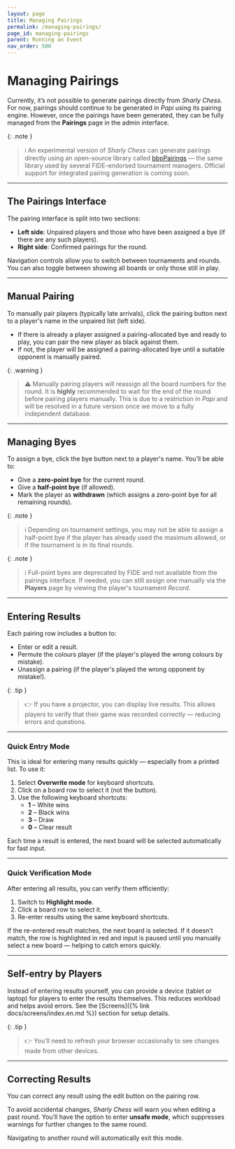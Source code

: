 ```yaml
---
layout: page
title: Managing Pairings
permalink: /managing-pairings/
page_id: managing-pairings
parent: Running an Event
nav_order: 500
---
```


# Managing Pairings

Currently, it’s not possible to generate pairings directly from _Sharly Chess_. 
For now, pairings should continue to be generated in _Papi_ using its pairing engine.
However, once the pairings have been generated, they can be fully managed from the **Pairings** page in the admin interface.

{: .note }
> :information_source: An experimental version of _Sharly Chess_ can generate pairings directly using an open-source library called [bbpPairings](https://github.com/BieremaBoyzProgramming/bbpPairings) — the same library used by several FIDE-endorsed tournament managers.
> Official support for integrated pairing generation is coming soon.

---

## The Pairings Interface

The pairing interface is split into two sections:
- **Left side**: Unpaired players and those who have been assigned a bye (if there are any such players).
- **Right side**: Confirmed pairings for the round.

Navigation controls allow you to switch between tournaments and rounds. 
You can also toggle between showing all boards or only those still in play.

---

## Manual Pairing

To manually pair players (typically late arrivals), click the pairing button next to a player's name in the unpaired list (left side).
- If there is already a player assigned a pairing-allocated bye and ready to play, you can pair the new player as black against them.
- If not, the player will be assigned a pairing-allocated bye until a suitable opponent is manually paired.

{: .warning }
> :warning: Manually pairing players will reassign all the board numbers for the round.  It is **highly** recommended to wait for the end of the round before pairing players manually.
> This is due to a restriction in _Papi_ and will be resolved in a future version once we move to a fully independent database.

---

## Managing Byes

To assign a bye, click the bye button next to a player's name. You’ll be able to:
- Give a **zero-point bye** for the current round.
- Give a **half-point bye** (if allowed).
- Mark the player as **withdrawn** (which assigns a zero-point bye for all remaining rounds).

{: .note }
> :information_source: Depending on tournament settings, you may not be able to assign a half-point bye if the player has already used the maximum allowed, or if the tournament is in its final rounds.

{: .note }
> :information_source: Full-point byes are deprecated by FIDE and not available from the pairings interface. If needed, you can still assign one manually via the **Players** page by viewing the player's tournament _Record_.

---

## Entering Results

Each pairing row includes a button to:
- Enter or edit a result.
- Permute the colours player (if the player's played the wrong colours by mistake).
- Unassign a pairing (if the player's played the wrong opponent by mistake!).

{: .tip }
> :point_right: If you have a projector, you can display live results. This allows players to verify that their game was recorded correctly — reducing errors and questions.

---

### Quick Entry Mode

This is ideal for entering many results quickly — especially from a printed list. To use it:

1. Select **Overwrite mode** for keyboard shortcuts.
2. Click on a board row to select it (not the button).
3. Use the following keyboard shortcuts:
   - **1** – White wins
   - **2** – Black wins
   - **3** – Draw
   - **0** – Clear result

Each time a result is entered, the next board will be selected automatically for fast input.

---

### Quick Verification Mode

After entering all results, you can verify them efficiently:

1. Switch to **Highlight mode**.
2. Click a board row to select it.
3. Re-enter results using the same keyboard shortcuts.

If the re-entered result matches, the next board is selected.
If it doesn’t match, the row is highlighted in red and input is paused until you manually select a new board — helping to catch errors quickly.

---

## Self-entry by Players

Instead of entering results yourself, you can provide a device (tablet or laptop) for players to enter the results themselves.
This reduces workload and helps avoid errors. See the [Screens]({% link docs/screens/index.en.md %}) section for setup details.

{: .tip }
> :point_right: You’ll need to refresh your browser occasionally to see changes made from other devices.

---

## Correcting Results

You can correct any result using the edit button on the pairing row.

To avoid accidental changes, _Sharly Chess_ will warn you when editing a past round. You’ll have the option to enter **unsafe mode**, which suppresses warnings for further changes to the same round.

Navigating to another round will automatically exit this mode.

